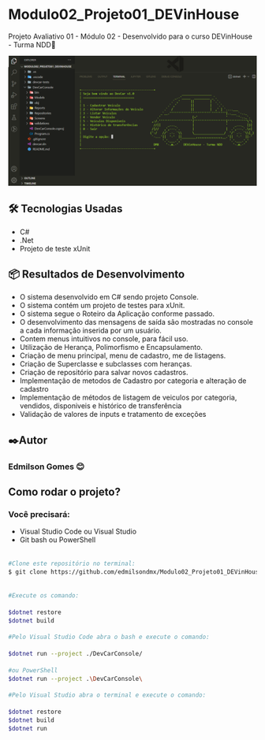 # Modulo02_Projeto01_DEVinHouse
Projeto Avaliativo 01 - Módulo 02 -  Desenvolvido para o curso DEVinHouse - Turma NDD🚀

<img src="ConsoleDevCar.png" alt="img tela console">

<h2>🛠️ Tecnologias Usadas</h2>  
<ul>
    <li>C#</li>
    <li>.Net</li>
    <li>Projeto de teste xUnit</li>
</ul>

<h2>📦 Resultados de Desenvolvimento</h2>  
<ul>
    <li>O sistema desenvolvido em C# sendo projeto Console.</li>
    <li>O sistema contém um projeto de testes para xUnit.</li>
    <li>O sistema segue o Roteiro da Aplicação conforme passado.</li>
    <li>O desenvolvimento das mensagens de saída são mostradas no console a cada informação inserida por um usuário.</li>
    <li>Contem menus intuitivos no console, para fácil uso.</li>
    <li>Utilização de Herança, Polimorfismo e Encapsulamento.</li>
    <li>Criação de menu principal, menu de cadastro, me de listagens.</li>
    <li>Criação de Superclasse e subclasses com heranças.</li>
    <li>Criação de repositório para salvar novos cadastros.</li>
    <li>Implementação de metodos de Cadastro por categoria e alteração de cadastro</li>
    <li>Implementação de métodos de listagem de veiculos por categoria, vendidos, disponiveis e histórico de transferência</li>
    <li>Validação de valores de inputs e tratamento de exceções</li>
</ul>

<h2>✒️Autor</h2>
<h3>Edmilson Gomes 😊</h3>

## Como rodar o projeto?
### Você precisará:
<ul>
    <li>Visual Studio Code ou Visual Studio</li>
    <li>Git bash ou PowerShell </li>
</ul>

``` bash

#Clone este repositório no terminal:
$ git clone https://github.com/edmilsondmx/Modulo02_Projeto01_DEVinHouse

```
``` bash

#Execute os comando:

$dotnet restore
$dotnet build

#Pelo Visual Studio Code abra o bash e execute o comando:

$dotnet run --project ./DevCarConsole/

#ou PowerShell
$dotnet run --project .\DevCarConsole\

#Pelo Visual Studio abra o terminal e execute o comando:

$dotnet restore
$dotnet build
$dotnet run

```

``` bash


